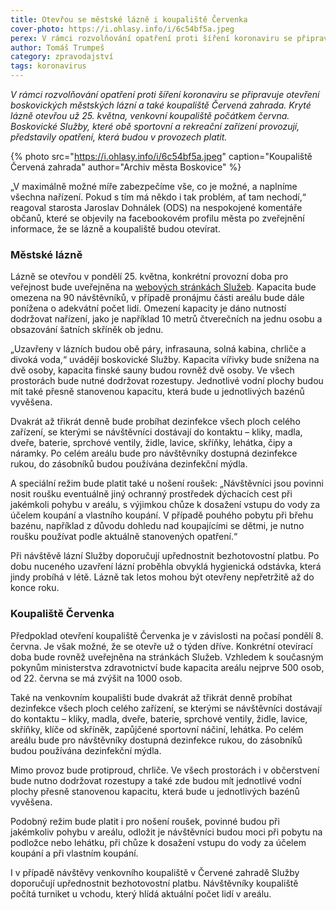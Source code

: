 ```yaml
---
title: Otevřou se městské lázně i koupaliště Červenka
cover-photo: https://i.ohlasy.info/i/6c54bf5a.jpeg
perex: V rámci rozvolňování opatření proti šíření koronaviru se připravuje otevření boskovických městských lázní a také koupaliště Červená zahrada. Kryté lázně otevřou už 25. května, venkovní koupaliště počátkem června.
author: Tomáš Trumpeš
category: zpravodajství
tags: koronavirus
---
```


*V rámci rozvolňování opatření proti šíření koronaviru se připravuje otevření boskovických městských lázní a také koupaliště Červená zahrada. Kryté lázně otevřou už 25. května, venkovní koupaliště počátkem června. Boskovické Služby, které obě sportovní a rekreační zařízení provozují, představily opatření, která budou v provozech platit.*

{% photo src="https://i.ohlasy.info/i/6c54bf5a.jpeg" caption="Koupaliště Červená zahrada" author="Archiv města Boskovice" %}

„V maximálně možné míře zabezpečíme vše, co je možné, a naplníme všechna nařízení. Pokud s tím má někdo i tak problém, ať tam nechodí,“ reagoval starosta Jaroslav Dohnálek (ODS) na nespokojené komentáře občanů, které se objevily na facebookovém profilu města po zveřejnění informace, že se lázně a koupaliště budou otevírat.

### Městské lázně

Lázně se otevřou v pondělí 25. května, konkrétní provozní doba pro veřejnost bude uveřejněna na [webových stránkách Služeb](https://www.sluzbyboskovice.cz/). Kapacita bude omezena na 90 návštěvníků, v případě pronájmu části areálu bude dále ponížena o adekvátní počet lidí. Omezení kapacity je dáno nutností dodržovat nařízení, jako je například 10 metrů čtverečních na jednu osobu a obsazování šatních skříněk ob jednu. 

„Uzavřeny v lázních budou obě páry, infrasauna, solná kabina, chrliče a divoká voda,“ uvádějí boskovické Služby. Kapacita vířivky bude snížena na dvě osoby, kapacita finské sauny budou rovněž dvě osoby. Ve všech prostorách bude nutné dodržovat rozestupy. Jednotlivé vodní plochy budou mít také přesně stanovenou kapacitu, která bude u jednotlivých bazénů vyvěšena.

Dvakrát až třikrát denně bude probíhat dezinfekce všech ploch celého zařízení, se kterými se návštěvníci dostávají do kontaktu – kliky, madla, dveře, baterie, sprchové ventily, židle, lavice, skříňky, lehátka, čipy a náramky. Po celém areálu bude pro návštěvníky dostupná dezinfekce rukou, do zásobníků budou používána dezinfekční mýdla.

A speciální režim bude platit také u nošení roušek: „Návštěvníci jsou povinni nosit roušku eventuálně jiný ochranný prostředek dýchacích cest při jakémkoli pohybu v areálu, s výjimkou chůze k dosažení vstupu do vody za účelem koupání a vlastního koupání. V případě pouhého pobytu při břehu bazénu, například z důvodu dohledu nad koupajícími se dětmi, je nutno roušku používat podle aktuálně stanovených opatření.“

Při návštěvě lázní Služby doporučují upřednostnit bezhotovostní platbu. Po dobu nuceného uzavření lázní proběhla obvyklá hygienická odstávka, která jindy probíhá v létě. Lázně tak letos mohou být otevřeny nepřetržitě až do konce roku.

### Koupaliště Červenka

Předpoklad otevření koupaliště Červenka je v závislosti na počasí pondělí 8. června. Je však možné, že se otevře už o týden dříve. Konkrétní otevírací doba bude rovněž uveřejněna na stránkách Služeb. Vzhledem k současným pokynům ministerstva zdravotnictví bude kapacita areálu nejprve 500 osob, od 22. června se má zvýšit na 1000 osob. 

Také na venkovním koupališti bude dvakrát až třikrát denně probíhat dezinfekce všech ploch celého zařízení, se kterými se návštěvníci dostávají do kontaktu – kliky, madla, dveře, baterie, sprchové ventily, židle, lavice, skříňky, klíče od skříněk, zapůjčené sportovní náčiní, lehátka. Po celém areálu bude pro návštěvníky dostupná dezinfekce rukou, do zásobníků budou používána dezinfekční mýdla.

Mimo provoz bude protiproud, chrliče. Ve všech prostorách i v občerstvení bude nutno dodržovat rozestupy a také zde budou mít  jednotlivé vodní plochy přesně stanovenou kapacitu, která bude u jednotlivých bazénů vyvěšena.

Podobný režim bude platit i pro nošení roušek, povinné budou při jakémkoliv pohybu v areálu, odložit je návštěvníci budou moci při pobytu na podložce nebo lehátku, při chůze k dosažení vstupu do vody za účelem koupání a při vlastním koupání.

I v případě návštěvy venkovního koupaliště v Červené zahradě Služby doporučují upřednostnit bezhotovostní platbu. Návštěvníky koupaliště počítá turniket u vchodu, který hlídá aktuální počet lidí v areálu.
